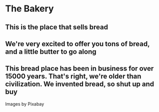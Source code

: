 # The Bakery

## This is the place that sells bread

## We're very excited to offer you tons of bread, and a little butter to go along

## This bread place has been in business for over 15000 years. That's right, we're older than civilization. We invented bread, so shut up and buy

Images by Pixabay
